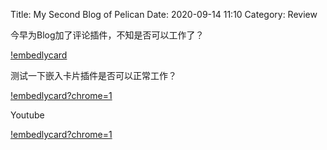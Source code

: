 Title: My Second Blog of Pelican
Date: 2020-09-14 11:10
Category: Review

今早为Blog加了评论插件，不知是否可以工作了？

[!embedlycard](http://physics.stackexchange.com/questions/5265/cooling-a-cup-of-coffee-with-help-of-a-spoon)

测试一下嵌入卡片插件是否可以正常工作？

[!embedlycard?chrome=1](https://www.youtube.com/watch?v=E43-CfukEgs)

Youtube

[!embedlycard?chrome=1](http://www.baidu.com)
